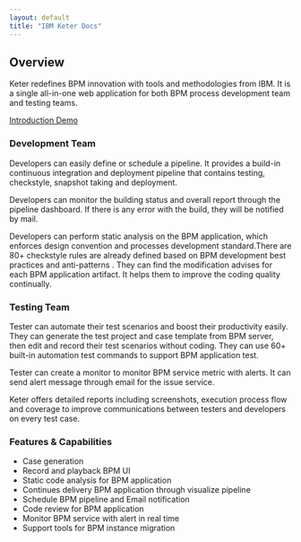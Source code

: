 ```yaml
---
layout: default
title: "IBM Keter Docs"
---
```


## Overview

Keter redefines BPM innovation with tools and methodologies from IBM. It is a single all-in-one web application  for both BPM process development team and testing teams.

[Introduction Demo](https://www.youtube.com/watch?v=qVPLEc-YEek)

### Development Team


Developers can easily define or schedule a pipeline. It provides a build-in continuous integration and deployment pipeline that contains testing, checkstyle, snapshot taking and deployment. 

Developers can monitor the building status and overall report through the pipeline dashboard.  If there is any error with the build, they will be notified by mail. 

Developers can perform static analysis on the BPM application, which enforces design convention and processes development standard.There are 80+ checkstyle rules are already defined based on BPM development best practices and anti-patterns . They can find the modification advises for each BPM application artifact. It helps them to improve the coding quality continually. 


### Testing Team

Tester can automate their test scenarios and boost their productivity easily. They can generate the test project and case template from BPM server, then edit and record their test scenarios without coding. They can use 60+ built-in automation test commands to support BPM application test.

Tester can create a monitor to monitor BPM service metric with alerts. It can send alert message through email for the issue service.

Keter offers detailed reports including screenshots, execution process flow and coverage to improve communications between testers and developers on every test case. 

### Features & Capabilities
* Case generation
* Record and playback BPM UI
* Static code analysis for BPM application
* Continues delivery BPM application through visualize pipeline
* Schedule BPM pipeline and Email notification 
* Code review for BPM application
* Monitor BPM service with alert in real time
* Support tools for BPM instance migration


